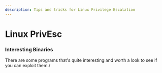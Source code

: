 ```yaml
---
description: Tips and tricks for Linux Privilege Escalation
---
```


# Linux PrivEsc

### Interesting Binaries

There are some programs that's quite interesting and worth a look to see if you can exploit them.\\



